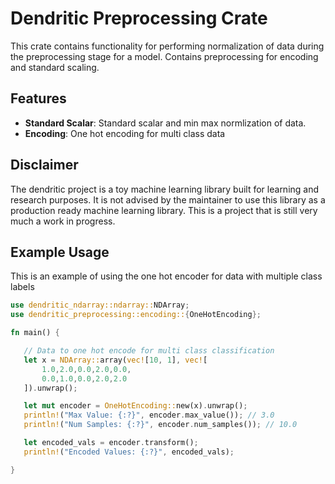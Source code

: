  # Dendritic Preprocessing Crate

 This crate contains functionality for performing normalization of data during the preprocessing stage for a model.
 Contains preprocessing for encoding and standard scaling.

 ## Features
 - **Standard Scalar**: Standard scalar and min max normlization of data.
 - **Encoding**: One hot encoding for multi class data

 ## Disclaimer
 The dendritic project is a toy machine learning library built for learning and research purposes.
 It is not advised by the maintainer to use this library as a production ready machine learning library.
 This is a project that is still very much a work in progress.

 ## Example Usage
 This is an example of using the one hot encoder for data with multiple class labels
 ```rust
 use dendritic_ndarray::ndarray::NDArray;
 use dendritic_preprocessing::encoding::{OneHotEncoding};
 
 fn main() {

    // Data to one hot encode for multi class classification
    let x = NDArray::array(vec![10, 1], vec![
        1.0,2.0,0.0,2.0,0.0,
        0.0,1.0,0.0,2.0,2.0
    ]).unwrap();

    let mut encoder = OneHotEncoding::new(x).unwrap();
    println!("Max Value: {:?}", encoder.max_value()); // 3.0
    println!("Num Samples: {:?}", encoder.num_samples()); // 10.0 

    let encoded_vals = encoder.transform();
    println!("Encoded Values: {:?}", encoded_vals); 

 }
 ```